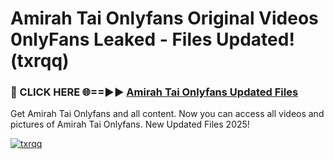 # Amirah Tai Onlyfans Original Videos 0nlyFans Leaked - Files Updated! (txrqq)

<h3>🔴 CLICK HERE 🌐==►► <a href="https://tinyurl.com/2jnfzry5" rel="nofollow">Amirah Tai Onlyfans Updated Files</a></h3>

Get Amirah Tai Onlyfans and all content. Now you can access all videos and pictures of Amirah Tai Onlyfans. New Updated Files 2025!

[![txrqq](https://i.imgur.com/GyGTBgg.gif)](https://tinyurl.com/2jnfzry5)
